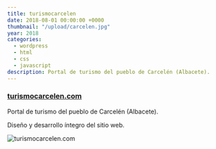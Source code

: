 ```yaml
---
title: turismocarcelen
date: 2018-08-01 00:00:00 +0000
thumbnail: "/upload/carcelen.jpg"
year: 2018
categories:
  - wordpress
  - html
  - css
  - javascript
description: Portal de turismo del pueblo de Carcelén (Albacete).
---
```


### [turismocarcelen.com](https://turismocarcelen.com)

Portal de turismo del pueblo de Carcelén (Albacete).

Diseño y desarrollo íntegro del sitio web.

![turismocarcelen.com](/upload/carcelen.jpg)
